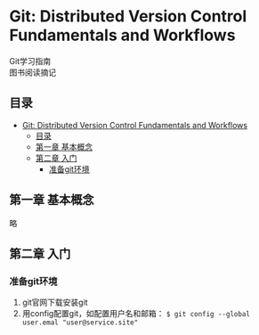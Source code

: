 # Git: Distributed Version Control Fundamentals and Workflows  
Git学习指南  
图书阅读摘记  

## 目录  

- [Git: Distributed Version Control Fundamentals and Workflows](#git-distributed-version-control-fundamentals-and-workflows)
  - [目录](#目录)
  - [第一章 基本概念](#第一章-基本概念)
  - [第二章 入门](#第二章-入门)
    - [准备git环境](#准备git环境)

## 第一章 基本概念  
略  

## 第二章 入门  
### 准备git环境  
1. git官网下载安装git  
2. 用config配置git，如配置用户名和邮箱：
`$ git config --global user.emal "user@service.site"`
